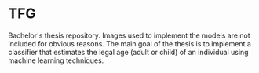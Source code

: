# TFG
Bachelor's thesis repository. Images used to implement the models are not included for obvious reasons. The main goal of the thesis is to implement a classifier that estimates the legal age (adult or child) of an individual using machine learning techniques.